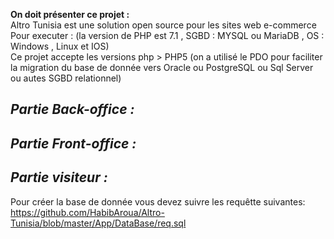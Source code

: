 <b>On doit présenter ce projet :</b> 
<br>
Altro Tunisia est une solution open source pour les sites web e-commerce
Pour executer : (la version de PHP est 7.1 , SGBD : MYSQL ou MariaDB , OS : Windows , Linux et IOS)
<br>
Ce projet accepte les versions php > PHP5 (on a utilisé le PDO pour faciliter la migration du base de donnée vers Oracle ou PostgreSQL ou Sql Server ou autes SGBD relationnel)

<h2><i>Partie Back-office :</i></h2>


<h2><i>Partie Front-office :</i></h2>


<h2><i>Partie visiteur :</i></h2>

Pour créer la base de donnée vous devez suivre les requêtte suivantes:
<br>
https://github.com/HabibAroua/Altro-Tunisia/blob/master/App/DataBase/req.sql
